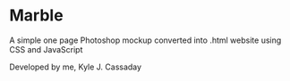 # Marble

A simple one page Photoshop mockup converted into .html website using CSS and JavaScript

Developed by me, Kyle J. Cassaday
